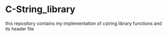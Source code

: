 # C-String_library
this repository contains my implementation of cstring library functions and its header file

